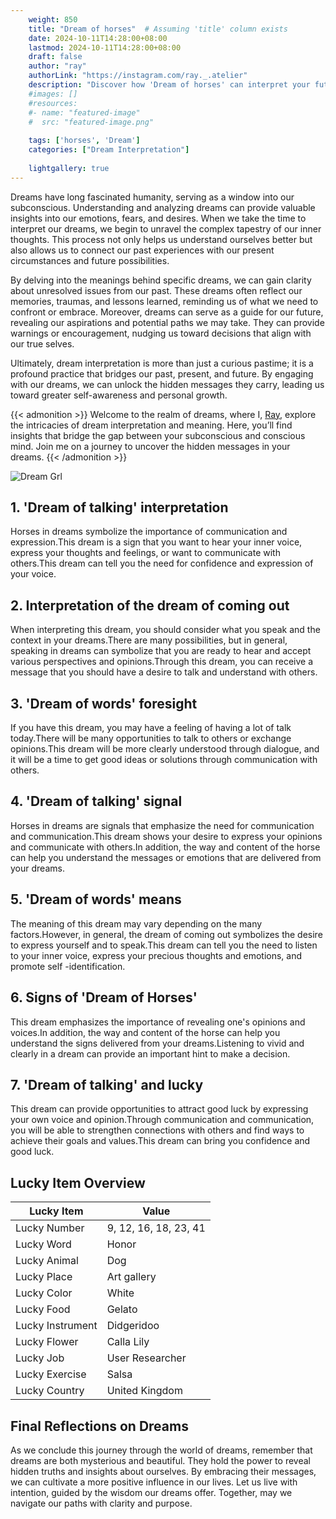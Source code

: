 ```yaml
---
    weight: 850
    title: "Dream of horses"  # Assuming 'title' column exists
    date: 2024-10-11T14:28:00+08:00
    lastmod: 2024-10-11T14:28:00+08:00
    draft: false
    author: "ray"
    authorLink: "https://instagram.com/ray._.atelier"
    description: "Discover how 'Dream of horses' can interpret your future and uncover its significant meanings in your life."
    #images: []
    #resources:
    #- name: "featured-image"
    #  src: "featured-image.png"
    
    tags: ['horses', 'Dream']
    categories: ["Dream Interpretation"]
    
    lightgallery: true
---
```

    
Dreams have long fascinated humanity, serving as a window into our subconscious. Understanding and analyzing dreams can provide valuable insights into our emotions, fears, and desires. When we take the time to interpret our dreams, we begin to unravel the complex tapestry of our inner thoughts. This process not only helps us understand ourselves better but also allows us to connect our past experiences with our present circumstances and future possibilities.

By delving into the meanings behind specific dreams, we can gain clarity about unresolved issues from our past. These dreams often reflect our memories, traumas, and lessons learned, reminding us of what we need to confront or embrace. Moreover, dreams can serve as a guide for our future, revealing our aspirations and potential paths we may take. They can provide warnings or encouragement, nudging us toward decisions that align with our true selves.

Ultimately, dream interpretation is more than just a curious pastime; it is a profound practice that bridges our past, present, and future. By engaging with our dreams, we can unlock the hidden messages they carry, leading us toward greater self-awareness and personal growth.

{{< admonition >}}
Welcome to the realm of dreams, where I, [Ray](https://instagram.com/ray._.atelier), explore the intricacies of dream interpretation and meaning. Here, you’ll find insights that bridge the gap between your subconscious and conscious mind. Join me on a journey to uncover the hidden messages in your dreams.
{{< /admonition >}}

![Dream Grl](https://cdn.pixabay.com/photo/2017/11/02/03/35/gothic-2910057_1280.jpg "Dream Grl")

## 1. 'Dream of talking' interpretation
Horses in dreams symbolize the importance of communication and expression.This dream is a sign that you want to hear your inner voice, express your thoughts and feelings, or want to communicate with others.This dream can tell you the need for confidence and expression of your voice.

## 2. Interpretation of the dream of coming out
When interpreting this dream, you should consider what you speak and the context in your dreams.There are many possibilities, but in general, speaking in dreams can symbolize that you are ready to hear and accept various perspectives and opinions.Through this dream, you can receive a message that you should have a desire to talk and understand with others.

## 3. 'Dream of words' foresight
If you have this dream, you may have a feeling of having a lot of talk today.There will be many opportunities to talk to others or exchange opinions.This dream will be more clearly understood through dialogue, and it will be a time to get good ideas or solutions through communication with others.

## 4. 'Dream of talking' signal
Horses in dreams are signals that emphasize the need for communication and communication.This dream shows your desire to express your opinions and communicate with others.In addition, the way and content of the horse can help you understand the messages or emotions that are delivered from your dreams.

## 5. 'Dream of words' means
The meaning of this dream may vary depending on the many factors.However, in general, the dream of coming out symbolizes the desire to express yourself and to speak.This dream can tell you the need to listen to your inner voice, express your precious thoughts and emotions, and promote self -identification.

## 6. Signs of 'Dream of Horses'
This dream emphasizes the importance of revealing one's opinions and voices.In addition, the way and content of the horse can help you understand the signs delivered from your dreams.Listening to vivid and clearly in a dream can provide an important hint to make a decision.

## 7. 'Dream of talking' and lucky
This dream can provide opportunities to attract good luck by expressing your own voice and opinion.Through communication and communication, you will be able to strengthen connections with others and find ways to achieve their goals and values.This dream can bring you confidence and good luck.

## Lucky Item Overview
| Lucky Item          | Value              |
|---------------|--------------------|
| Lucky Number        | 9, 12, 16, 18, 23, 41  |
| Lucky Word          | Honor |
| Lucky Animal        | Dog |
| Lucky Place         | Art gallery     |
| Lucky Color         | White     |
| Lucky Food          | Gelato      |
| Lucky Instrument    | Didgeridoo |
| Lucky Flower        | Calla Lily    |
| Lucky Job           | User Researcher       |
| Lucky Exercise      | Salsa  |
| Lucky Country       | United Kingdom    |


##  Final Reflections on Dreams

As we conclude this journey through the world of dreams, remember that dreams are both mysterious and beautiful. They hold the power to reveal hidden truths and insights about ourselves. By embracing their messages, we can cultivate a more positive influence in our lives. Let us live with intention, guided by the wisdom our dreams offer. Together, may we navigate our paths with clarity and purpose.
